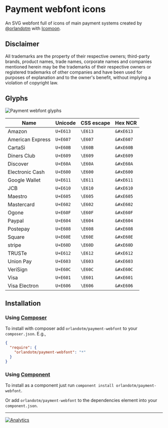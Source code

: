 Payment webfont icons
=====================

An SVG webfont full of icons of main payment systems created by [@orlandotm](http://twitter.com/orlandotm) with [Icomoon](http://icomoon.io).

Disclaimer
----------

All trademarks are the property of their respective owners; third-party brands, product names, trade names, corporate names and companies mentioned herein may be the trademarks of their respective owners or registered trademarks of other companies and have been used for purposes of explanation and to the owner's benefit, without implying a violation of copyright law.

Glyphs
------

![Payment webfont glyphs](preview.jpg "Payment webfont glyphs")

| Name             | Unicode    | CSS escape | Hex NCR     |
| ---------------- | ---------- | ---------- | ----------- |
| Amazon           | ``U+E613`` | ``\E613``  | ``&#xE613`` |
| American Express | ``U+E607`` | ``\E607``  | ``&#xE607`` |
| CartaSì          | ``U+E60B`` | ``\E60B``  | ``&#xE60B`` |
| Diners Club      | ``U+E609`` | ``\E609``  | ``&#xE609`` |
| Discover         | ``U+E60A`` | ``\E60A``  | ``&#xE60A`` |
| Electronic Cash  | ``U+E600`` | ``\E600``  | ``&#xE600`` |
| Google Wallet    | ``U+E611`` | ``\E611``  | ``&#xE611`` |
| JCB              | ``U+E610`` | ``\E610``  | ``&#xE610`` |
| Maestro          | ``U+E605`` | ``\E605``  | ``&#xE605`` |
| Mastercard       | ``U+E602`` | ``\E602``  | ``&#xE602`` |
| Ogone            | ``U+E60F`` | ``\E60F``  | ``&#xE60F`` |
| Paypal           | ``U+E604`` | ``\E604``  | ``&#xE604`` |
| Postepay         | ``U+E608`` | ``\E608``  | ``&#xE608`` |
| Square           | ``U+E60E`` | ``\E60E``  | ``&#xE60E`` |
| stripe           | ``U+E60D`` | ``\E60D``  | ``&#xE60D`` |
| TRUSTe           | ``U+E612`` | ``\E612``  | ``&#xE612`` |
| Union Pay        | ``U+E603`` | ``\E603``  | ``&#xE603`` |
| VeriSign         | ``U+E60C`` | ``\E60C``  | ``&#xE60C`` |
| Visa             | ``U+E601`` | ``\E601``  | ``&#xE601`` |
| Visa Electron    | ``U+E606`` | ``\E606``  | ``&#xE606`` |

Installation
------------

### Using [Composer](http://packagist.org/packages/orlandotm/payment-webfont)
    
To install with composer add `orlandotm/payment-webfont` to your `composer.json`. E.g.,

```json
{
  "require": {
    "orlandotm/payment-webfont": "*"
  }
}
```

### Using [Component](https://github.com/component/component)
    
To install as a component just run `component install orlandotm/payment-webfont`.

Or add `orlandotm/payment-webfont` to the dependencies element into your `component.json`.

---

[![Analytics](https://ga-beacon.appspot.com/UA-50602721-1/orlandotm/payment-webfonts)](https://github.com/igrigorik/ga-beacon)


